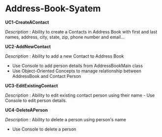 # Address-Book-Syatem

**UC1-CreateAContact**

_Description_ : Ability to create a Contacts in Address Book with first and last names, address, city, state, zip, phone number and email…

**UC2-AddNewContact**

_Description_ : Ability to add a new Contact to Address Book
- Use Console to add person details from AddressBookMain class
- Use Object-Oriented Concepts to manage relationship between AddressBook and Contact Person

**UC3-EditExistingContact**

_Description_ : Ability to edit existing contact person using their name - Use Console to edit person details.

**UC4-DeleteAPerson**

_Description_ : Ability to delete a person using person's name 
- Use Console to delete a person